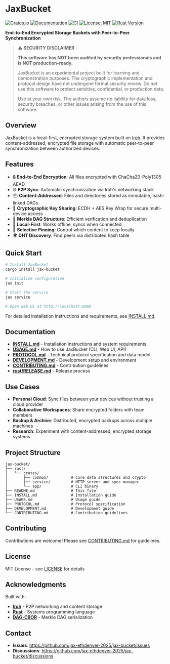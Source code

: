 # JaxBucket

[![Crates.io](https://img.shields.io/crates/v/jax-bucket.svg)](https://crates.io/crates/jax-bucket)
[![Documentation](https://docs.rs/jax-common/badge.svg)](https://docs.rs/jax-common)
[![CI](https://github.com/jax-ethdenver-2025/jax-buckets/actions/workflows/ci.yml/badge.svg)](https://github.com/jax-ethdenver-2025/jax-buckets/actions/workflows/ci.yml)
[![License: MIT](https://img.shields.io/badge/License-MIT-blue.svg)](LICENSE)
[![Rust Version](https://img.shields.io/badge/rust-1.75%2B-blue.svg)](https://www.rust-lang.org)

**End-to-End Encrypted Storage Buckets with Peer-to-Peer Synchronization**

> **⚠️ SECURITY DISCLAIMER**
>
> **This software has NOT been audited by security professionals and is NOT production-ready.**
>
> JaxBucket is an experimental project built for learning and demonstration purposes. The cryptographic implementation and protocol design have not undergone formal security review. Do not use this software to protect sensitive, confidential, or production data.
>
> Use at your own risk. The authors assume no liability for data loss, security breaches, or other issues arising from the use of this software.

## Overview

JaxBucket is a local-first, encrypted storage system built on [Iroh](https://iroh.computer/). It provides content-addressed, encrypted file storage with automatic peer-to-peer synchronization between authorized devices.

## Features

- 🔒 **End-to-End Encryption**: All files encrypted with ChaCha20-Poly1305 AEAD
- 🌐 **P2P Sync**: Automatic synchronization via Iroh's networking stack
- 📦 **Content-Addressed**: Files and directories stored as immutable, hash-linked DAGs
- 🔑 **Cryptographic Key Sharing**: ECDH + AES Key Wrap for secure multi-device access
- 🌳 **Merkle DAG Structure**: Efficient verification and deduplication
- 🎯 **Local-First**: Works offline, syncs when connected
- 📌 **Selective Pinning**: Control which content to keep locally
- 🌍 **DHT Discovery**: Find peers via distributed hash table

## Quick Start

```bash
# Install JaxBucket
cargo install jax-bucket

# Initialize configuration
jax init

# Start the service
jax service

# Open web UI at http://localhost:8080
```

For detailed installation instructions and requirements, see [INSTALL.md](INSTALL.md).

## Documentation

- **[INSTALL.md](INSTALL.md)** - Installation instructions and system requirements
- **[USAGE.md](USAGE.md)** - How to use JaxBucket (CLI, Web UI, API)
- **[PROTOCOL.md](PROTOCOL.md)** - Technical protocol specification and data model
- **[DEVELOPMENT.md](DEVELOPMENT.md)** - Development setup and environment
- **[CONTRIBUTING.md](CONTRIBUTING.md)** - Contribution guidelines
- **[rust/RELEASE.md](rust/RELEASE.md)** - Release process

## Use Cases

- **Personal Cloud**: Sync files between your devices without trusting a cloud provider
- **Collaborative Workspaces**: Share encrypted folders with team members
- **Backup & Archive**: Distributed, encrypted backups across multiple machines
- **Research**: Experiment with content-addressed, encrypted storage systems

## Project Structure

```text
jax-bucket/
├── rust/
│   └── crates/
│       ├── common/          # Core data structures and crypto
│       ├── service/         # HTTP server and sync manager
│       └── app/             # CLI binary
├── README.md                # This file
├── INSTALL.md               # Installation guide
├── USAGE.md                 # Usage guide
├── PROTOCOL.md              # Protocol specification
├── DEVELOPMENT.md           # Development guide
└── CONTRIBUTING.md          # Contribution guidelines
```

## Contributing

Contributions are welcome! Please see [CONTRIBUTING.md](CONTRIBUTING.md) for guidelines.

## License

MIT License - see [LICENSE](LICENSE) for details

## Acknowledgments

Built with:
- **[Iroh](https://iroh.computer/)** - P2P networking and content storage
- **[Rust](https://www.rust-lang.org/)** - Systems programming language
- **[DAG-CBOR](https://ipld.io/)** - Merkle DAG serialization

## Contact

- **Issues**: https://github.com/jax-ethdenver-2025/jax-bucket/issues
- **Discussions**: https://github.com/jax-ethdenver-2025/jax-bucket/discussions
